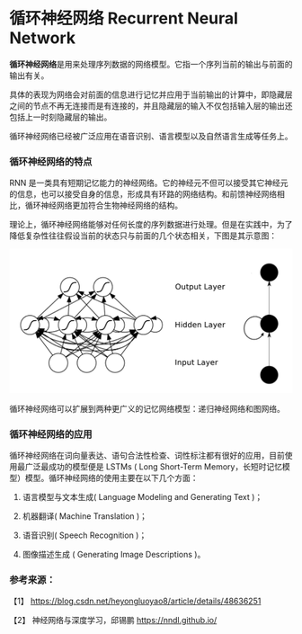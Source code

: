 # 循环神经网络 Recurrent Neural Network


**循环神经网络**是用来处理序列数据的网络模型。它指一个序列当前的输出与前面的输出有关。

具体的表现为网络会对前面的信息进行记忆并应用于当前输出的计算中，即隐藏层之间的节点不再无连接而是有连接的，并且隐藏层的输入不仅包括输入层的输出还包括上一时刻隐藏层的输出。

循环神经网络已经被广泛应用在语音识别、语言模型以及自然语言生成等任务上。

### 循环神经网络的特点

RNN 是一类具有短期记忆能力的神经网络。它的神经元不但可以接受其它神经元的信息，也可以接受自身的信息，形成具有环路的网络结构。和前馈神经网络相比，循环神经网络更加符合生物神经网络的结构。


理论上，循环神经网络能够对任何长度的序列数据进行处理。但是在实践中，为了降低复杂性往往假设当前的状态只与前面的几个状态相关，下图是其示意图： 

![](循环神经网络.jpg)

循环神经网络可以扩展到两种更广义的记忆网络模型：递归神经网络和图网络。

### 循环神经网络的应用

循环神经网络在词向量表达、语句合法性检查、词性标注都有很好的应用，目前使用最广泛最成功的模型便是 LSTMs ( Long Short-Term Memory，长短时记忆模型）模型。循环神经网络的使用主要在以下几个方面：

1) 语言模型与文本生成( Language Modeling and Generating Text )；

2) 机器翻译( Machine Translation )；

3) 语音识别( Speech Recognition )；

4) 图像描述生成 ( Generating Image Descriptions )。


### 参考来源：

【1】  https://blog.csdn.net/heyongluoyao8/article/details/48636251

【2】  神经网络与深度学习，邱锡鹏 https://nndl.github.io/
